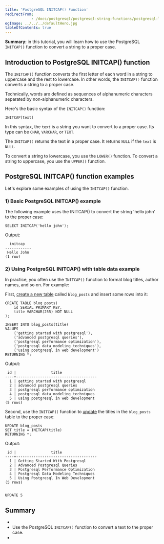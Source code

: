 ```yaml
---
title: 'PostgreSQL INITCAP() Function'
redirectFrom: 
            - /docs/postgresql/postgresql-string-functions/postgresql-letter-case-functions/
ogImage: ../../../defaultHero.jpg
tableOfContents: true
---
```



**Summary**: in this tutorial, you will learn how to use the PostgreSQL `INITCAP()` function to convert a string to a proper case.





## Introduction to PostgreSQL INITCAP() function





The `INITCAP()` function converts the first letter of each word in a string to uppercase and the rest to lowercase. In other words, the `INITCAP()` function converts a string to a proper case.





Technically, words are defined as sequences of alphanumeric characters separated by non-alphanumeric characters.





Here's the basic syntax of the `INITCAP()` function:





```
INITCAP(text)
```





In this syntax, the `text` is a string you want to convert to a proper case. Its type can be `CHAR`, `VARCHAR`, or `TEXT`.





The `INITCAP()` returns the text in a proper case. It returns `NULL` if the `text` is `NULL`.





To convert a string to lowercase, you use the `LOWER()` function. To convert a string to uppercase, you use the `UPPER()` function.





## PostgreSQL INITCAP() function examples





Let's explore some examples of using the `INITCAP()` function.





### 1) Basic PostgreSQL INITCAP() example





The following example uses the INITCAP() to convert the string 'hello john' to the proper case:





```
SELECT INITCAP('hello john');
```





Output:





```
  initcap
------------
 Hello John
(1 row)
```





### 2) Using PostgreSQL INITCAP() with table data example





In practice, you often use the `INITCAP()` function to format blog titles, author names, and so on. For example:





First, [create a new table](/docs/postgresql/postgresql-create-table) called `blog_posts` and insert some rows into it:





```
CREATE TABLE blog_posts(
    id SERIAL PRIMARY KEY,
    title VARCHAR(255) NOT NULL
);

INSERT INTO blog_posts(title)
VALUES
    ('getting started with postgresql'),
    ('advanced postgresql queries'),
    ('postgresql performance optimization'),
    ('postgresql data modeling techniques'),
    ('using postgresql in web development')
RETURNING *;
```





Output:





```
 id |                title
----+-------------------------------------
  1 | getting started with postgresql
  2 | advanced postgresql queries
  3 | postgresql performance optimization
  4 | postgresql data modeling techniques
  5 | using postgresql in web development
(5 rows)
```





Second, use the `INITCAP()` function to [update](/docs/postgresql/postgresql-update) the titles in the `blog_posts` table to the proper case:





```
UPDATE blog_posts
SET title = INITCAP(title)
RETURNING *;
```





Output:





```
 id |                title
----+-------------------------------------
  1 | Getting Started With Postgresql
  2 | Advanced Postgresql Queries
  3 | Postgresql Performance Optimization
  4 | Postgresql Data Modeling Techniques
  5 | Using Postgresql In Web Development
(5 rows)


UPDATE 5
```





## Summary





- 
- Use the PostgreSQL `INITCAP()` function to convert a text to the proper case.
- 


